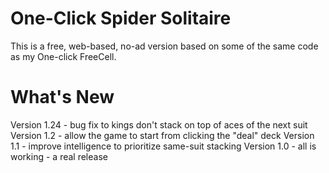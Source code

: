 # One-Click Spider Solitaire

This is a free, web-based, no-ad version based on some of the same code as my One-click FreeCell. 

# What's New

Version 1.24 - bug fix to kings don't stack on top of aces of the next suit
Version 1.2 - allow the game to start from clicking the "deal" deck
Version 1.1 - improve intelligence to prioritize same-suit stacking
Version 1.0 - all is working - a real release
